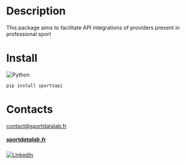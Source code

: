 # Description

This package aims to facilitate API integrations of providers present in professional sport

# Install
![Python](https://img.shields.io/badge/python-v3.10.9-blue.svg)

```
pip install sportsapi
```

# Contacts
contact@sportdatalab.fr
##### [sportdatalab.fr](https://www.sportdatalab.fr/)
[![LinkedIn](https://img.shields.io/badge/-LinkedIn-black.svg?style=flat-square&logo=linkedin&colorB=555)](https://www.linkedin.com/in/bastien-angeloz-204360a4/)
